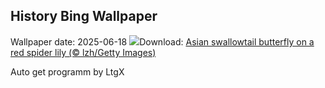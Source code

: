 ## History Bing Wallpaper
Wallpaper date: 2025-06-18
![](https://www.bing.com/th?id=OHR.AsianSwallowtail_EN-IN9285940259_UHD.jpg&w=1000)Download: [Asian swallowtail butterfly on a red spider lily (© lzh/Getty Images)](https://www.bing.com/th?id=OHR.AsianSwallowtail_EN-IN9285940259_UHD.jpg)

Auto get programm by LtgX
